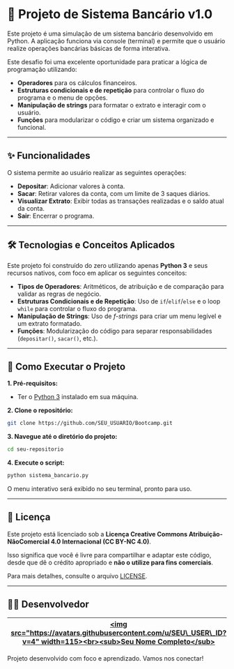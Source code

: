 # 🏦 Projeto de Sistema Bancário v1.0

Este projeto é uma simulação de um sistema bancário desenvolvido em Python. A aplicação funciona via console (terminal) e permite que o usuário realize operações bancárias básicas de forma interativa.

Este desafio foi uma excelente oportunidade para praticar a lógica de programação utilizando:

  * **Operadores** para os cálculos financeiros.
  * **Estruturas condicionais e de repetição** para controlar o fluxo do programa e o menu de opções.
  * **Manipulação de strings** para formatar o extrato e interagir com o usuário.
  * **Funções** para modularizar o código e criar um sistema organizado e funcional.

-----

## ✨ Funcionalidades

O sistema permite ao usuário realizar as seguintes operações:

  * **Depositar**: Adicionar valores à conta.
  * **Sacar**: Retirar valores da conta, com um limite de 3 saques diários.
  * **Visualizar Extrato**: Exibir todas as transações realizadas e o saldo atual da conta.
  * **Sair**: Encerrar o programa.

-----

## 🛠️ Tecnologias e Conceitos Aplicados

Este projeto foi construído do zero utilizando apenas **Python 3** e seus recursos nativos, com foco em aplicar os seguintes conceitos:

  * **Tipos de Operadores**: Aritméticos, de atribuição e de comparação para validar as regras de negócio.
  * **Estruturas Condicionais e de Repetição**: Uso de `if`/`elif`/`else` e o loop `while` para controlar o fluxo do programa.
  * **Manipulação de Strings**: Uso de *f-strings* para criar um menu legível e um extrato formatado.
  * **Funções**: Modularização do código para separar responsabilidades (`depositar()`, `sacar()`, etc.).

-----

## 🚀 Como Executar o Projeto

**1. Pré-requisitos:**

  * Ter o [Python 3](https://www.python.org/downloads/) instalado em sua máquina.

**2. Clone o repositório:**

```bash
git clone https://github.com/SEU_USUARIO/Bootcamp.git
```

**3. Navegue até o diretório do projeto:**

```bash
cd seu-repositorio
```

**4. Execute o script:**

```bash
python sistema_bancario.py
```

O menu interativo será exibido no seu terminal, pronto para uso.

-----

## 📄 Licença

Este projeto está licenciado sob a **Licença Creative Commons Atribuição-NãoComercial 4.0 Internacional (CC BY-NC 4.0)**.

Isso significa que você é livre para compartilhar e adaptar este código, desde que dê o crédito apropriado e **não o utilize para fins comerciais**.

Para mais detalhes, consulte o arquivo [LICENSE](https://www.google.com/search?q=LICENSE).

-----

## 👨‍💻 Desenvolvedor

| [\<img src="https://avatars.githubusercontent.com/u/SEU\_USER\_ID?v=4" width=115\>\<br\>\<sub\>Seu Nome Completo\</sub\>](https://www.google.com/search?q=https://github.com/seu-usuario) |
| :---: |

Projeto desenvolvido com foco e aprendizado. Vamos nos conectar\!

[](https://www.google.com/search?q=URL_DO_SEU_LINKEDIN)
[](mailto:seu.email@gmail.com)